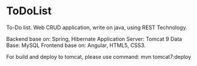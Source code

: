 # ToDoList
To-Do list. Web CRUD application, write on java, using REST Technology.
 
Backend base on: Spring, Hibernate
Application Server: Tomcat 9
Data Base: MySQL
Frontend base on: Angular, HTML5, CSS3.

For build and deploy to tomcat, please use command:
mvn tomcat7:deploy
